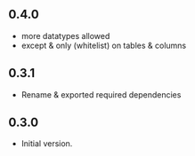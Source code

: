 ## 0.4.0
- more datatypes allowed
- except & only (whitelist) on tables & columns

## 0.3.1
- Rename & exported required dependencies

## 0.3.0
- Initial version.

